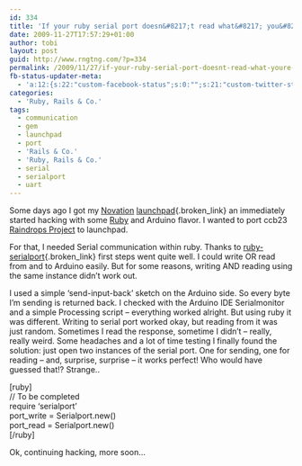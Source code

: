 ```yaml
---
id: 334
title: 'If your ruby serial port doesn&#8217;t read what&#8217; you&#8217;re sending&#8230;'
date: 2009-11-27T17:57:29+01:00
author: tobi
layout: post
guid: http://www.rngtng.com/?p=334
permalink: /2009/11/27/if-your-ruby-serial-port-doesnt-read-what-youre-sending/
fb-status-updater-meta:
  - 'a:12:{s:22:"custom-facebook-status";s:0:"";s:21:"custom-twitter-status";s:0:"";s:21:"custom-myspace-status";s:0:"";s:19:"custom-myspace-mood";s:0:"";s:25:"fb-push-as-profile-status";s:0:"";s:23:"fb-push-as-profile-link";s:0:"";s:23:"fb-push-as-page1-status";s:0:"";s:21:"fb-push-as-page1-link";s:0:"";s:14:"fb-share-image";s:0:"";s:7:"tw-push";s:1:"1";s:7:"ms-push";s:0:"";s:4:"push";s:1:"1";}'
categories:
  - 'Ruby, Rails & Co.'
tags:
  - communication
  - gem
  - launchpad
  - port
  - 'Rails & Co.'
  - 'Ruby, Rails & Co.'
  - serial
  - serialport
  - uart
---
```

Some days ago I got my [Novation](http://twitter.com/rngtng/status/5792203896) [launchpad](http://www.novationmusic.com/launchpad/){.broken_link} an immediately started hacking with some [Ruby](http://github.com/thomasjachmann/launchpad) and Arduino flavor. I wanted to port ccb23 [Raindrops Project](http://vimeo.com/6916458) to launchpad. 

For that, I needed Serial communication within ruby. Thanks to [ruby-serialport](http://ruby-serialport.rubyforge.org/){.broken_link} first steps went quite well. I could write OR read from and to Arduino easily. But for some reasons, writing AND reading using the same instance didn&#8217;t work out. 

I used a simple &#8216;send-input-back&#8217; sketch on the Arduino side. So every byte I&#8217;m sending is returned back. I checked with the Arduino IDE Serialmonitor and a simple Processing script &#8211; everything worked alright. But using ruby it was different. Writing to serial port worked okay, but reading from it was just random. Sometimes I read the response, sometime I didn&#8217;t &#8211; really, really weird. Some headaches and a lot of time testing I finally found the solution: just open two instances of the serial port. One for sending, one for reading &#8211; and, surprise, surprise &#8211; it works perfect! Who would have guessed that!? Strange.. 

[ruby]  
// To be completed  
require &#8216;serialport&#8217;  
port_write = Serialport.new()  
port_read = Serialport.new()  
[/ruby]

Ok, continuing hacking, more soon&#8230;